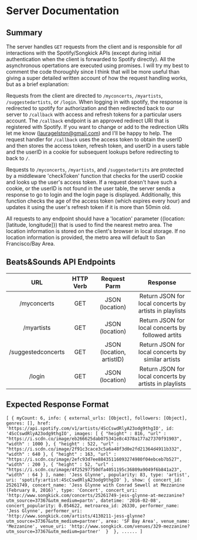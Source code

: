 # Server Documentation #

## Summary ##
The server handles `GET` requests from the client and is responsible for *all* interactions with the Spotify/Songkick APIs (except during initial authentication when the client is forwarded to Spotify directly).  All the asynchronous opertations are executed using promises.  I will try my best to comment the code thoroughly since I think that will be more useful than giving a super detailed written account of how the request handling works, but as a brief explanation:

Requests from the client are directed to `/myconcerts`, `/myartists`, `/suggestedartists`, or `/login`.  When logging in with spotify, the response is redirected to spotify for authorization and then redirected back to our server to `/callback` with access and refresh tokens for a particular users account.  The `/callback` endpoint is an approved redirect URI that is registered with Spotify.  If you want to change or add to the redirection URIs let me know (lauragelston@gmail.com) and I'll be happy to help.  The request handler for `/callback` uses the access token to obtain the userID and then stores the access token, refresh token, and userID in a users table and the userID in a cookie for subsequent lookups before redirecting to back to `/`.

Requests to `/myconcerts`, `/myartists`, and `/suggestedartits` are protected by a middleware 'checkToken' function that checks for the userID cookie and looks up the user's access token.  If a request doesn't have such a cookie, or the userID is not found in the user table, the server sends a response to go to login and the login page is displayed.  Additionally, this function checks the age of the access token (which expires every hour) and updates it using the user's refresh token if it is more than 50min old.

All requests to any endpoint should have a 'location' parameter ({location: [latitude, longitude]}) that is used to find the nearest metro area.  The location information is stored on the client's browser in local storage.  If no location information is provided, the metro area will default to San Francisco/Bay Area.       

## Beats&Sounds API Endpoints ##

|        URL        | HTTP Verb |       Request Parm      |                        Response                        |
|:-----------------:|:---------:|:-----------------------:|:------------------------------------------------------:|
| /myconcerts       |    GET    |JSON (location)          | Return JSON for local concerts by artists in playlists |
| /myartists        |    GET    |JSON (location)          | Return JSON for local concerts by followed artits      |
| /suggestedconcerts|    GET    |JSON (location, artistID)| Return JSON for local concerts by similar artists      |
| /login            |    GET    |JSON (location)          | Return JSON for local concerts by artists in playlists |


## Expected Response Format ##

`[ { myCount: 6,
    info:
     { external_urls: [Object],
       followers: [Object],
       genres: [],
       href: 'https://api.spotify.com/v1/artists/4ScCswdRlyA23odg9thgIO',
       id: '4ScCswdRlyA23odg9thgIO',
       images: [ {
          "height" : 816,
          "url" : "https://i.scdn.co/image/eb266625dab075341e8c4378a177a27370f91903",
          "width" : 1000
        }, {
          "height" : 522,
          "url" : "https://i.scdn.co/image/2f91c3cace3c5a6a48f3d0e2fd21364d4911b332",
          "width" : 640
        }, {
          "height" : 163,
          "url" : "https://i.scdn.co/image/2efc93d7ee88435116093274980f04ebceb7b527",
          "width" : 200
        }, {
          "height" : 52,
          "url" : "https://i.scdn.co/image/4f25297750dfa4051195c36809a9049f6b841a23",
          "width" : 64
        } ],
       name: 'Jess Glynne',
       popularity: 83,
       type: 'artist',
       uri: 'spotify:artist:4ScCswdRlyA23odg9thgIO' },
    show:
     { concert_id: 25261749,
       concert_name: 'Jess Glynne with Conrad Sewell at Mezzanine (February 8, 2016)',
       type: 'Concert',
       concert_uri: 'http://www.songkick.com/concerts/25261749-jess-glynne-at-mezzanine?utm_source=37367&utm_medium=partn',
       datetime: '2016-02-08',
       concert_popularity: 0.054622,
       metroarea_id: 26330,
       performer_name: 'Jess Glynne',
       performer_uri: 'http://www.songkick.com/artists/4130211-jess-glynne?utm_source=37367&utm_medium=partner',
       area: 'SF Bay Area',
       venue_name: 'Mezzanine',
       venue_uri: 'http://www.songkick.com/venues/329-mezzanine?utm_source=37367&utm_medium=partner' 
     } 
  }, ......
]`
